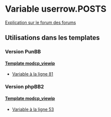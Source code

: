 # Variable userrow.POSTS
[Explication sur le forum des forums](http://forum.forumactif.com/t294113-listing-des-variables#userrow.POSTS)
## Utilisations dans les templates
### Version PunBB
#### [Template modcp_viewip](punbb/modcp_viewip.md)
* [Variable à la ligne 81](../punbb/modcp_viewip.tpl#L81)
### Version phpBB2
#### [Template modcp_viewip](subsilver/modcp_viewip.md)
* [Variable à la ligne 53](../subsilver/modcp_viewip.tpl#L53)